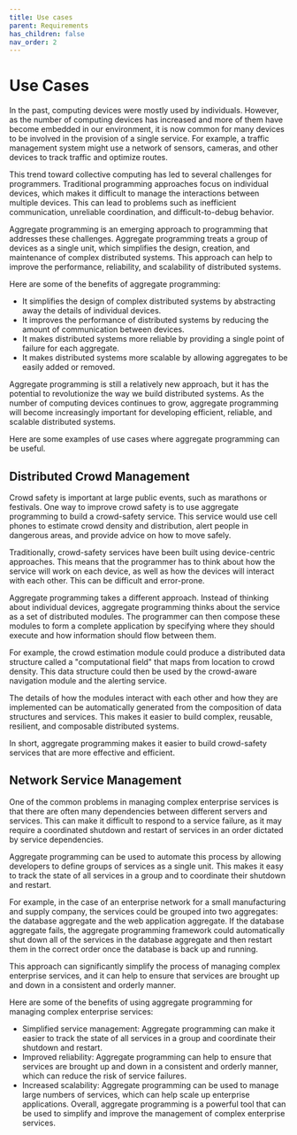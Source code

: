 ```yaml
---
title: Use cases
parent: Requirements 
has_children: false
nav_order: 2
---
```


# Use Cases

In the past, computing devices were mostly used by individuals. However, as the number of computing devices has increased and more of them have become embedded in our environment, it is now common for many devices to be involved in the provision of a single service. For example, a traffic management system might use a network of sensors, cameras, and other devices to track traffic and optimize routes.

This trend toward collective computing has led to several challenges for programmers. Traditional programming approaches focus on individual devices, which makes it difficult to manage the interactions between multiple devices. This can lead to problems such as inefficient communication, unreliable coordination, and difficult-to-debug behavior.

Aggregate programming is an emerging approach to programming that addresses these challenges. Aggregate programming treats a group of devices as a single unit, which simplifies the design, creation, and maintenance of complex distributed systems. This approach can help to improve the performance, reliability, and scalability of distributed systems.

Here are some of the benefits of aggregate programming:

- It simplifies the design of complex distributed systems by abstracting away the details of individual devices.
- It improves the performance of distributed systems by reducing the amount of communication between devices.
- It makes distributed systems more reliable by providing a single point of failure for each aggregate.
- It makes distributed systems more scalable by allowing aggregates to be easily added or removed.
 
Aggregate programming is still a relatively new approach, but it has the potential to revolutionize the way we build distributed systems. As the number of computing devices continues to grow, aggregate programming will become increasingly important for developing efficient, reliable, and scalable distributed systems.

Here are some examples of use cases where aggregate programming can be useful.

## Distributed Crowd Management

Crowd safety is important at large public events, such as marathons or festivals. One way to improve crowd safety is to use aggregate programming to build a crowd-safety service. This service would use cell phones to estimate crowd density and distribution, alert people in dangerous areas, and provide advice on how to move safely.

Traditionally, crowd-safety services have been built using device-centric approaches. This means that the programmer has to think about how the service will work on each device, as well as how the devices will interact with each other. This can be difficult and error-prone.

Aggregate programming takes a different approach. Instead of thinking about individual devices, aggregate programming thinks about the service as a set of distributed modules. The programmer can then compose these modules to form a complete application by specifying where they should execute and how information should flow between them.

For example, the crowd estimation module could produce a distributed data structure called a "computational field" that maps from location to crowd density. This data structure could then be used by the crowd-aware navigation module and the alerting service.

The details of how the modules interact with each other and how they are implemented can be automatically generated from the composition of data structures and services. This makes it easier to build complex, reusable, resilient, and composable distributed systems.

In short, aggregate programming makes it easier to build crowd-safety services that are more effective and efficient.

## Network Service Management

One of the common problems in managing complex enterprise services is that there are often many dependencies between different servers and services. This can make it difficult to respond to a service failure, as it may require a coordinated shutdown and restart of services in an order dictated by service dependencies.

Aggregate programming can be used to automate this process by allowing developers to define groups of services as a single unit. This makes it easy to track the state of all services in a group and to coordinate their shutdown and restart.

For example, in the case of an enterprise network for a small manufacturing and supply company, the services could be grouped into two aggregates: the database aggregate and the web application aggregate. If the database aggregate fails, the aggregate programming framework could automatically shut down all of the services in the database aggregate and then restart them in the correct order once the database is back up and running.

This approach can significantly simplify the process of managing complex enterprise services, and it can help to ensure that services are brought up and down in a consistent and orderly manner.

Here are some of the benefits of using aggregate programming for managing complex enterprise services:

- Simplified service management: Aggregate programming can make it easier to track the state of all services in a group and coordinate their shutdown and restart.
- Improved reliability: Aggregate programming can help to ensure that services are brought up and down in a consistent and orderly manner, which can reduce the risk of service failures.
- Increased scalability: Aggregate programming can be used to manage large numbers of services, which can help scale up enterprise applications.
Overall, aggregate programming is a powerful tool that can be used to simplify and improve the management of complex enterprise services.